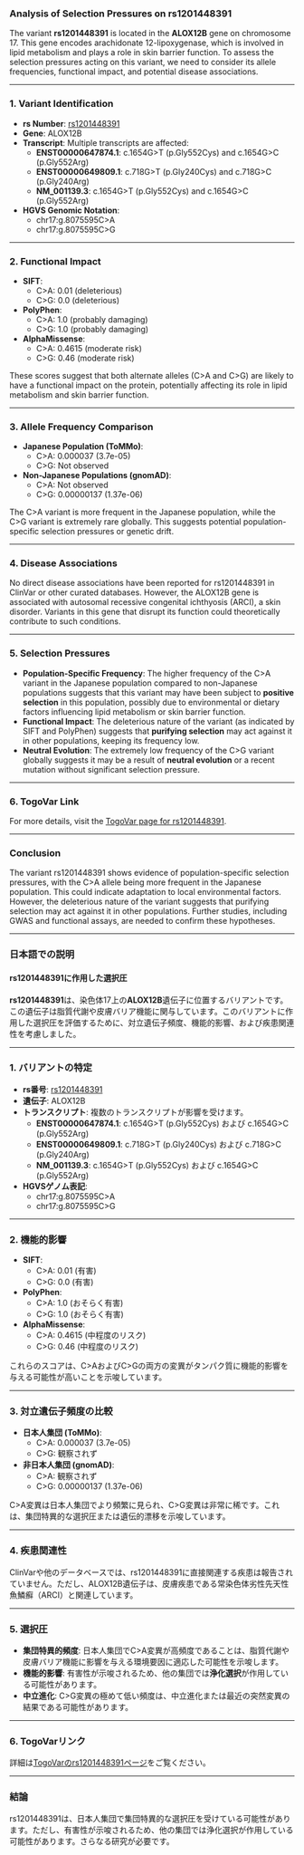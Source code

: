 ### Analysis of Selection Pressures on rs1201448391
The variant **rs1201448391** is located in the **ALOX12B** gene on chromosome 17. This gene encodes arachidonate 12-lipoxygenase, which is involved in lipid metabolism and plays a role in skin barrier function. To assess the selection pressures acting on this variant, we need to consider its allele frequencies, functional impact, and potential disease associations.

---

### 1. **Variant Identification**
- **rs Number**: [rs1201448391](https://identifiers.org/dbsnp/rs1201448391)
- **Gene**: ALOX12B
- **Transcript**: Multiple transcripts are affected:
  - **ENST00000647874.1**: c.1654G>T (p.Gly552Cys) and c.1654G>C (p.Gly552Arg)
  - **ENST00000649809.1**: c.718G>T (p.Gly240Cys) and c.718G>C (p.Gly240Arg)
  - **NM_001139.3**: c.1654G>T (p.Gly552Cys) and c.1654G>C (p.Gly552Arg)
- **HGVS Genomic Notation**:
  - chr17:g.8075595C>A
  - chr17:g.8075595C>G

---

### 2. **Functional Impact**
- **SIFT**: 
  - C>A: 0.01 (deleterious)
  - C>G: 0.0 (deleterious)
- **PolyPhen**:
  - C>A: 1.0 (probably damaging)
  - C>G: 1.0 (probably damaging)
- **AlphaMissense**:
  - C>A: 0.4615 (moderate risk)
  - C>G: 0.46 (moderate risk)

These scores suggest that both alternate alleles (C>A and C>G) are likely to have a functional impact on the protein, potentially affecting its role in lipid metabolism and skin barrier function.

---

### 3. **Allele Frequency Comparison**
- **Japanese Population (ToMMo)**:
  - C>A: 0.000037 (3.7e-05)
  - C>G: Not observed
- **Non-Japanese Populations (gnomAD)**:
  - C>A: Not observed
  - C>G: 0.00000137 (1.37e-06)

The C>A variant is more frequent in the Japanese population, while the C>G variant is extremely rare globally. This suggests potential population-specific selection pressures or genetic drift.

---

### 4. **Disease Associations**
No direct disease associations have been reported for rs1201448391 in ClinVar or other curated databases. However, the ALOX12B gene is associated with autosomal recessive congenital ichthyosis (ARCI), a skin disorder. Variants in this gene that disrupt its function could theoretically contribute to such conditions.

---

### 5. **Selection Pressures**
- **Population-Specific Frequency**: The higher frequency of the C>A variant in the Japanese population compared to non-Japanese populations suggests that this variant may have been subject to **positive selection** in this population, possibly due to environmental or dietary factors influencing lipid metabolism or skin barrier function.
- **Functional Impact**: The deleterious nature of the variant (as indicated by SIFT and PolyPhen) suggests that **purifying selection** may act against it in other populations, keeping its frequency low.
- **Neutral Evolution**: The extremely low frequency of the C>G variant globally suggests it may be a result of **neutral evolution** or a recent mutation without significant selection pressure.

---

### 6. **TogoVar Link**
For more details, visit the [TogoVar page for rs1201448391](https://togovar.org).

---

### Conclusion
The variant rs1201448391 shows evidence of population-specific selection pressures, with the C>A allele being more frequent in the Japanese population. This could indicate adaptation to local environmental factors. However, the deleterious nature of the variant suggests that purifying selection may act against it in other populations. Further studies, including GWAS and functional assays, are needed to confirm these hypotheses.

---

### 日本語での説明
#### rs1201448391に作用した選択圧
**rs1201448391**は、染色体17上の**ALOX12B**遺伝子に位置するバリアントです。この遺伝子は脂質代謝や皮膚バリア機能に関与しています。このバリアントに作用した選択圧を評価するために、対立遺伝子頻度、機能的影響、および疾患関連性を考慮しました。

---

### 1. **バリアントの特定**
- **rs番号**: [rs1201448391](https://identifiers.org/dbsnp/rs1201448391)
- **遺伝子**: ALOX12B
- **トランスクリプト**: 複数のトランスクリプトが影響を受けます。
  - **ENST00000647874.1**: c.1654G>T (p.Gly552Cys) および c.1654G>C (p.Gly552Arg)
  - **ENST00000649809.1**: c.718G>T (p.Gly240Cys) および c.718G>C (p.Gly240Arg)
  - **NM_001139.3**: c.1654G>T (p.Gly552Cys) および c.1654G>C (p.Gly552Arg)
- **HGVSゲノム表記**:
  - chr17:g.8075595C>A
  - chr17:g.8075595C>G

---

### 2. **機能的影響**
- **SIFT**: 
  - C>A: 0.01 (有害)
  - C>G: 0.0 (有害)
- **PolyPhen**:
  - C>A: 1.0 (おそらく有害)
  - C>G: 1.0 (おそらく有害)
- **AlphaMissense**:
  - C>A: 0.4615 (中程度のリスク)
  - C>G: 0.46 (中程度のリスク)

これらのスコアは、C>AおよびC>Gの両方の変異がタンパク質に機能的影響を与える可能性が高いことを示唆しています。

---

### 3. **対立遺伝子頻度の比較**
- **日本人集団 (ToMMo)**:
  - C>A: 0.000037 (3.7e-05)
  - C>G: 観察されず
- **非日本人集団 (gnomAD)**:
  - C>A: 観察されず
  - C>G: 0.00000137 (1.37e-06)

C>A変異は日本人集団でより頻繁に見られ、C>G変異は非常に稀です。これは、集団特異的な選択圧または遺伝的漂移を示唆しています。

---

### 4. **疾患関連性**
ClinVarや他のデータベースでは、rs1201448391に直接関連する疾患は報告されていません。ただし、ALOX12B遺伝子は、皮膚疾患である常染色体劣性先天性魚鱗癬（ARCI）と関連しています。

---

### 5. **選択圧**
- **集団特異的頻度**: 日本人集団でC>A変異が高頻度であることは、脂質代謝や皮膚バリア機能に影響を与える環境要因に適応した可能性を示唆します。
- **機能的影響**: 有害性が示唆されるため、他の集団では**浄化選択**が作用している可能性があります。
- **中立進化**: C>G変異の極めて低い頻度は、中立進化または最近の突然変異の結果である可能性があります。

---

### 6. **TogoVarリンク**
詳細は[TogoVarのrs1201448391ページ](https://togovar.org)をご覧ください。

---

### 結論
rs1201448391は、日本人集団で集団特異的な選択圧を受けている可能性があります。ただし、有害性が示唆されるため、他の集団では浄化選択が作用している可能性があります。さらなる研究が必要です。